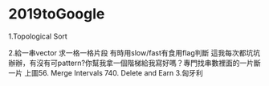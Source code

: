 # 2019toGoogle
1.Topological Sort

2.給一串vector 求一格一格片段 有時用slow/fast有食用flag判斷
這我每次都坑坑辦辦，有沒有可pattern?你幫我拿一個階梯給我寫好嗎？專門找串數裡面的一片斷一片
上圖56. Merge Intervals
740. Delete and Earn
3.匈牙利
